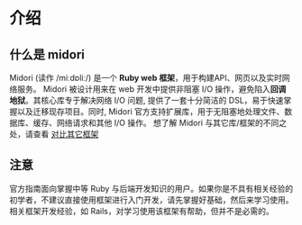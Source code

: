 # 介绍

## 什么是 midori

Midori (读作 /miːdɒliː/) 是一个 **Ruby web 框架**，用于构建API、网页以及实时网络服务。 Midori 被设计用来在 web 开发中提供非阻塞 I/O 操作，避免陷入**回调地狱**。其核心库专于解决网络 I/O 问题, 提供了一套十分简洁的 DSL，易于快速掌握以及迁移现存项目。同时, Midori 官方支持扩展库，用于无阻塞地处理文件、数据库、缓存、网络请求和其他 I/O 操作。
想了解 Midori 与其它库/框架的不同之处，请查看 [对比其它框架](meta/comparison_with_other_frameworks.md)

## 注意

官方指南面向掌握中等 Ruby 与后端开发知识的用户。如果你是不具有相关经验的初学者，不建议直接使用框架进行入门开发，请先掌握好基础，然后来学习使用。 相关框架开发经验，如  Rails，对学习使用该框架有帮助，但并不是必需的。